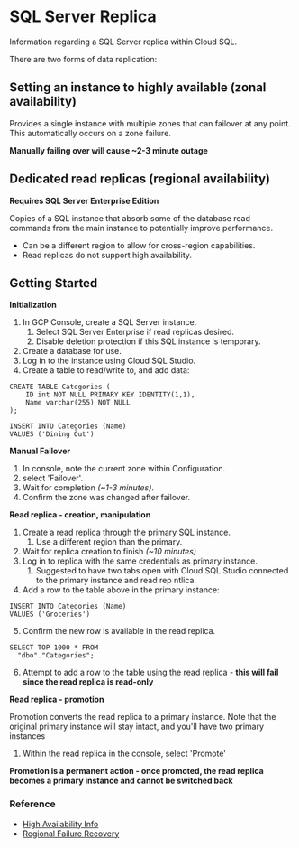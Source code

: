# SQL Server Replica

Information regarding a SQL Server replica within Cloud SQL.

There are two forms of data replication:

## Setting an instance to highly available (zonal availability)

Provides a single instance with multiple zones that can failover at any point.
This automatically occurs on a zone failure.

**Manually failing over will cause ~2-3 minute outage**

## Dedicated read replicas (regional availability)

**Requires SQL Server Enterprise Edition**

Copies of a SQL instance that absorb some of the database read commands from the
main instance to potentially improve performance.

* Can be a different region to allow for cross-region capabilities.
* Read replicas do not support high availability.

## Getting Started

**Initialization**
1. In GCP Console, create a SQL Server instance.
    1. Select SQL Server Enterprise if read replicas desired.
    1. Disable deletion protection if this SQL instance is temporary.
2. Create a database for use.
3. Log in to the instance using Cloud SQL Studio.
4. Create a table to read/write to, and add data:
```
CREATE TABLE Categories (
    ID int NOT NULL PRIMARY KEY IDENTITY(1,1),
    Name varchar(255) NOT NULL
);

INSERT INTO Categories (Name)
VALUES ('Dining Out')
```

**Manual Failover**
1. In console, note the current zone within Configuration.
2. select 'Failover'.
3. Wait for completion _(~1-3 minutes)_.
4. Confirm the zone was changed after failover.

**Read replica - creation, manipulation**
1. Create a read replica through the primary SQL instance.
    1. Use a different region than the primary.
2. Wait for replica creation to finish _(~10 minutes)_
3. Log in to replica with the same credentials as primary instance.
    1. Suggested to have two tabs open with Cloud SQL Studio connected to the
    primary instance and read rep
    ntlica.
4. Add a row to the table above in the primary instance:
```
INSERT INTO Categories (Name)
VALUES ('Groceries')
```
5. Confirm the new row is available in the read replica.
```
SELECT TOP 1000 * FROM
  "dbo"."Categories";
```
6. Attempt to add a row to the table using the read replica - **this will fail
since the read replica is read-only**

**Read replica - promotion**

Promotion converts the read replica to a primary instance. Note that the original
primary instance will stay intact, and you'll have two primary instances

1. Within the read replica in the console, select 'Promote'

**Promotion is a permanent action - once promoted, the read replica becomes a primary instance and cannot be switched back**

### Reference

* [High Availability Info](https://cloud.google.com/sql/docs/sqlserver/high-availability)
* [Regional Failure Recovery](https://medium.com/google-cloud/cloud-sql-recovering-from-regional-failure-in-10-minutes-or-less-mysql-fc055540a8f0)